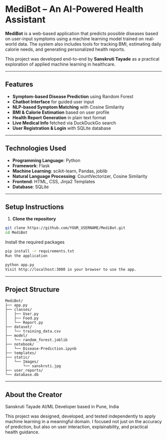 # MediBot – An AI-Powered Health Assistant

**MediBot** is a web-based application that predicts possible diseases based on user-input symptoms using a machine learning model trained on real-world data. The system also includes tools for tracking BMI, estimating daily calorie needs, and generating personalized health reports.

This project was developed end-to-end by **Sanskruti Tayade** as a practical exploration of applied machine learning in healthcare.

---

## Features

- **Symptom-based Disease Prediction** using Random Forest
- **Chatbot Interface** for guided user input
- **NLP-based Symptom Matching** with Cosine Similarity
- **BMI & Calorie Estimation** based on user profile
- **Health Report Generation** in plain text format
- **Live Medical Info** fetched via DuckDuckGo search
- **User Registration & Login** with SQLite database

---

## Technologies Used

- **Programming Language**: Python  
- **Framework**: Flask  
- **Machine Learning**: scikit-learn, Pandas, joblib  
- **Natural Language Processing**: CountVectorizer, Cosine Similarity  
- **Frontend**: HTML, CSS, Jinja2 Templates  
- **Database**: SQLite

---

## Setup Instructions

1. **Clone the repository**
```bash
git clone https://github.com/YOUR_USERNAME/MediBot.git
cd MediBot
```

Install the required packages

```bash
pip install -r requirements.txt
Run the application
```

```bash
python app.py
Visit http://localhost:3000 in your browser to use the app.
```
---

## Project Structure

```
MediBot/
├── app.py
├── classes/
│   ├── User.py
│   ├── Food.py
│   └── Report.py
├── dataset/
│   └── training_data.csv
├── model/
│   └── random_forest.joblib
├── notebook/
│   └── Disease-Prediction.ipynb
├── templates/
├── static/
│   └── Images/
│       └── sanskruti.jpg
├── user_reports/
└── database.db
```

---

## About the Creator
Sanskruti Tayade
AI/ML Developer based in Pune, India

This project was designed, developed, and tested independently to apply machine learning in a meaningful domain. I focused not just on the accuracy of prediction, but also on user interaction, explainability, and practical health guidance.
